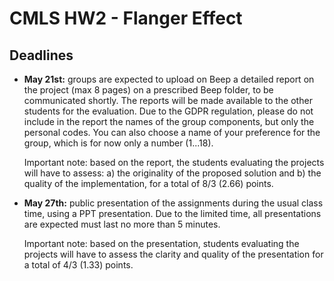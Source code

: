 # CMLS HW2 - Flanger Effect

## Deadlines

- **May 21st:** groups are expected to upload on Beep a detailed report on the project (max 8 pages) on a prescribed Beep folder, to be communicated shortly. The reports will be made available to the other students for the evaluation. Due to the GDPR regulation, please do not include in the report the names of the group components, but only the personal codes. You can also choose a name of your preference for the group, which is for now only a number (1...18).

  Important note: based on the report, the students evaluating the projects will have to assess: a) the originality of the proposed solution and b) the quality of the implementation, for a total of 8/3 (2.66) points.

- **May 27th:** public presentation of the assignments during the usual class time, using a PPT presentation. Due to the limited time, all presentations are expected must last no more than 5 minutes.

  Important note: based on the presentation, students evaluating the projects will have to assess the clarity and quality of the presentation for a total of 4/3 (1.33) points.

